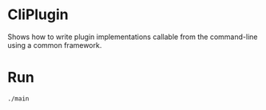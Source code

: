 CliPlugin
=========

Shows how to write plugin implementations callable from the command-line using a common framework.


Run
===

	./main

